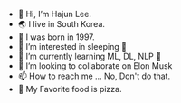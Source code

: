- 👋 Hi, I’m Hajun Lee.
- 🌏 I live in South Korea.
- 🐤 I was born in 1997.
- 👀 I’m interested in sleeping 🛌
- 🌱 I’m currently learning ML, DL, NLP 🤖
- 💞️ I’m looking to collaborate on Elon Musk 
- 📫 How to reach me ... No, Don't do that.
- 🍕  My Favorite food is pizza.

<!---
yyh5914/yyh5914 is a ✨ special ✨ repository because its `README.md` (this file) appears on your GitHub profile.
You can click the Preview link to take a look at your changes.
--->
